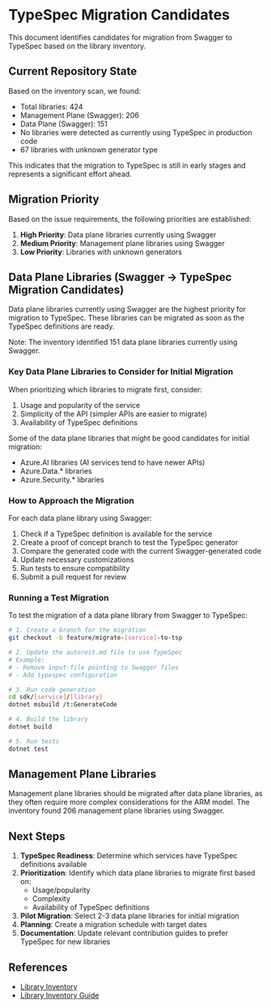 # TypeSpec Migration Candidates

This document identifies candidates for migration from Swagger to TypeSpec based on the library inventory.

## Current Repository State

Based on the inventory scan, we found:
- Total libraries: 424
- Management Plane (Swagger): 206
- Data Plane (Swagger): 151
- No libraries were detected as currently using TypeSpec in production code
- 67 libraries with unknown generator type

This indicates that the migration to TypeSpec is still in early stages and represents a significant effort ahead.

## Migration Priority

Based on the issue requirements, the following priorities are established:

1. **High Priority**: Data plane libraries currently using Swagger
2. **Medium Priority**: Management plane libraries using Swagger
3. **Low Priority**: Libraries with unknown generators

## Data Plane Libraries (Swagger → TypeSpec Migration Candidates)

Data plane libraries currently using Swagger are the highest priority for migration to TypeSpec. These libraries can be migrated as soon as the TypeSpec definitions are ready.

Note: The inventory identified 151 data plane libraries currently using Swagger.

### Key Data Plane Libraries to Consider for Initial Migration

When prioritizing which libraries to migrate first, consider:
1. Usage and popularity of the service
2. Simplicity of the API (simpler APIs are easier to migrate)
3. Availability of TypeSpec definitions

Some of the data plane libraries that might be good candidates for initial migration:
- Azure.AI libraries (AI services tend to have newer APIs)
- Azure.Data.* libraries
- Azure.Security.* libraries

### How to Approach the Migration

For each data plane library using Swagger:

1. Check if a TypeSpec definition is available for the service
2. Create a proof of concept branch to test the TypeSpec generator
3. Compare the generated code with the current Swagger-generated code
4. Update necessary customizations
5. Run tests to ensure compatibility
6. Submit a pull request for review

### Running a Test Migration

To test the migration of a data plane library from Swagger to TypeSpec:

```bash
# 1. Create a branch for the migration
git checkout -b feature/migrate-[service]-to-tsp

# 2. Update the autorest.md file to use TypeSpec
# Example:
# - Remove input-file pointing to Swagger files
# - Add typespec configuration

# 3. Run code generation
cd sdk/[service]/[library]
dotnet msbuild /t:GenerateCode

# 4. Build the library
dotnet build

# 5. Run tests
dotnet test
```

## Management Plane Libraries

Management plane libraries should be migrated after data plane libraries, as they often require more complex considerations for the ARM model. The inventory found 206 management plane libraries using Swagger.

## Next Steps

1. **TypeSpec Readiness**: Determine which services have TypeSpec definitions available
2. **Prioritization**: Identify which data plane libraries to migrate first based on:
   - Usage/popularity
   - Complexity
   - Availability of TypeSpec definitions
3. **Pilot Migration**: Select 2-3 data plane libraries for initial migration
4. **Planning**: Create a migration schedule with target dates
5. **Documentation**: Update relevant contribution guides to prefer TypeSpec for new libraries

## References

- [Library Inventory](./Library_Inventory.md)
- [Library Inventory Guide](./Library_Inventory_Guide.md)